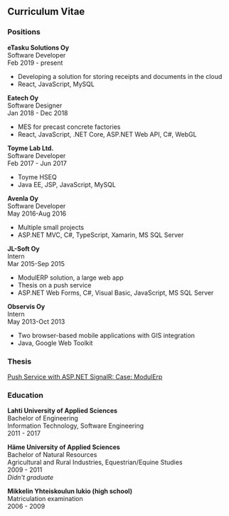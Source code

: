 ## Curriculum Vitae

### Positions

**eTasku Solutions Oy** <br/>
Software Developer <br/>
Feb 2019 - present

- Developing a solution for storing receipts and documents in the cloud
- React, JavaScript, MySQL

**Eatech Oy** <br/>
Software Designer <br/>
Jan 2018 - Dec 2018

- MES for precast concrete factories
- React, JavaScript, .NET Core, ASP&#46;NET Web API, C#, WebGL

**Toyme Lab Ltd.** <br/>
Software Developer <br/>
Feb 2017 - Jun 2017

- Toyme HSEQ
- Java EE, JSP, JavaScript, MySQL

**Avenla Oy** <br/>
Software Developer <br/>
May 2016-Aug 2016

- Multiple small projects
- ASP&#46;NET MVC, C#, TypeScript, Xamarin, MS SQL Server

**JL-Soft Oy** <br/>
Intern <br/>
Mar 2015-Sep 2015

- ModulERP solution, a large web app
- Thesis on a push service
- ASP&#46;NET Web Forms, C#, Visual Basic, JavaScript, MS SQL Server

**Observis Oy** <br/>
Intern <br/>
May 2013-Oct 2013

- Two browser-based mobile applications with GIS integration
- Java, Google Web Toolkit

### Thesis

[Push Service with ASP.NET SignalR: Case: ModulErp](http://urn.fi/URN:NBN:fi:amk-2017100415735)

### Education

**Lahti University of Applied Sciences** <br/>
Bachelor of Engineering <br/>
Information Technology, Software Engineering <br/>
2011 - 2017

**Häme University of Applied Sciences** <br/>
Bachelor of Natural Resources <br/>
Agricultural and Rural Industries, Equestrian/Equine Studies <br/>
2009 - 2011 <br/>
*Didn't graduate*

**Mikkelin Yhteiskoulun lukio (high school)** <br/>
Matriculation examination <br/>
2006 - 2009
